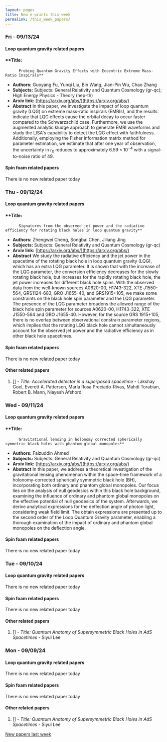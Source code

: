 ```yaml
---
layout: pages
title: New e-prints this week
permalink: /this_week_papers/
---
```




### Fri - 09/13/24

#### Loop quantum gravity related papers

#### **Title:
          Probing Quantum Gravity Effects with Eccentric Extreme Mass-Ratio Inspirals**
 - **Authors:** Guoyang Fu, Yunqi Liu, Bin Wang, Jian-Pin Wu, Chao Zhang
 - **Subjects:** Subjects:
General Relativity and Quantum Cosmology (gr-qc); High Energy Physics - Theory (hep-th)
 - **Arxiv link:** [https://arxiv.org/abs/](https://arxiv.org/abs/)
 - **Abstract**
 In this paper, we investigate the impact of loop quantum gravity (LQG) on extreme mass-ratio inspirals (EMRIs), and the results indicate that LQG effects cause the orbital decay to occur faster compared to the Schwarzschild case. Furthermore, we use the augmented analytic kludge approach to generate EMRI waveforms and study the LISA's capability to detect the LQG effect with faithfulness. Additionally, employing the Fisher information matrix method for parameter estimation, we estimate that after one year of observation, the uncertainty in $r_0$ reduces to approximately $6.59\times 10^{-4}$ with a signal-to-noise ratio of $49$. 

#### Spin foam related papers

There is no new related paper today 

### Thu - 09/12/24

#### Loop quantum gravity related papers

#### **Title:
          Signatures from the observed jet power and the radiative efficiency for rotating black holes in loop quantum gravity**
 - **Authors:** Zhengwei Cheng, Songbai Chen, Jiliang Jing
 - **Subjects:** Subjects:
General Relativity and Quantum Cosmology (gr-qc)
 - **Arxiv link:** [https://arxiv.org/abs/](https://arxiv.org/abs/)
 - **Abstract**
 We study the radiative efficiency and the jet power in the spacetime of the rotating black hole in loop quantum gravity (LQG), which has an extra LQG parameter. It is shown that with the increase of the LQG parameter, the conversion efficiency decreases for the slowly rotating black hole, but increases for the rapidly rotating black hole, the jet power increases for different black hole spins. With the observed data from the well-known sources A0620-00, H1743-322, XTE J1550-564, GRS1124-683, GRO J1655-40, and GRS1915+105, we make some constraints on the black hole spin parameter and the LQG parameter. The presence of the LQG parameter broadens the allowed range of the black hole spin parameter for sources A0620-00, H1743-322, XTE J1550-564 and GRO J1655-40. However, for the source GRS 1915+105, there is no overlap between observational constrain parameter regions, which implies that the rotating LQG black hole cannot simultaneously account for the observed jet power and the radiative efficiency as in other black hole spacetimes. 

#### Spin foam related papers

There is no new related paper today 



#### Other related papers

1. [[]](https://arxiv.org/abs/) - *Title:
          Accelerated detector in a superposed spacetime* - Lakshay Goel, Everett A. Patterson, María Rosa Preciado-Rivas, Mahdi Torabian, Robert B. Mann, Niayesh Afshordi



### Wed - 09/11/24

#### Loop quantum gravity related papers

#### **Title:
          Gravitational lensing in holonomy corrected spherically symmetric black holes with phantom global monopoles**
 - **Authors:** Faizuddin Ahmed
 - **Subjects:** Subjects:
General Relativity and Quantum Cosmology (gr-qc)
 - **Arxiv link:** [https://arxiv.org/abs/](https://arxiv.org/abs/)
 - **Abstract**
 In this paper, we address a theoretical investigation of the gravitational lensing phenomenon within the space-time framework of a holonomy-corrected spherically symmetric black hole (BH), incorporating both ordinary and phantom global monopoles. Our focus lies on the analysis of null geodesics within this black hole background, examining the influence of ordinary and phantom global monopoles on the effective potential of null geodesics of the system. Afterwards, we derive analytical expressions for the deflection angle of photon light, considering weak field limit. The obtain expressions are presented up to the second order of the Loop Quantum Gravity parameter, enabling a thorough examination of the impact of ordinary and phantom global monopoles on the deflection angle. 

#### Spin foam related papers

There is no new related paper today 

### Tue - 09/10/24

#### Loop quantum gravity related papers

There is no new related paper today 

#### Spin foam related papers

There is no new related paper today 



#### Other related papers

1. [[]](https://arxiv.org/abs/) - *Title:
          Quantum Anatomy of Supersymmetric Black Holes in AdS Spacetimes* - Siyul Lee



### Mon - 09/09/24

#### Loop quantum gravity related papers

There is no new related paper today 

#### Spin foam related papers

There is no new related paper today 



#### Other related papers

1. [[]](https://arxiv.org/abs/) - *Title:
          Quantum Anatomy of Supersymmetric Black Holes in AdS Spacetimes* - Siyul Lee






[New papers last week]({{site.url}}/archived/weekly/pre-prints/2024/09/09/archived_weekly_papers.html)
